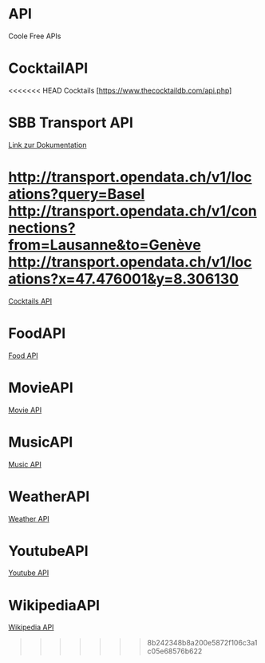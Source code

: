# API
Coole Free APIs

# CocktailAPI
<<<<<<< HEAD
Cocktails [https://www.thecocktaildb.com/api.php]


# SBB Transport API
[Link zur Dokumentation](http://transport.opendata.ch/docs.html)

http://transport.opendata.ch/v1/locations?query=Basel
http://transport.opendata.ch/v1/connections?from=Lausanne&to=Genève
http://transport.opendata.ch/v1/locations?x=47.476001&y=8.306130
=======
[Cocktails API](https://www.thecocktaildb.com/api.php)
# FoodAPI
[Food API](https://www.themealdb.com/api.php)
# MovieAPI
[Movie API](https://api.themoviedb.org/3/movie/popular?api_key=${TMDB_API_KEY})
# MusicAPI
[Music API](https://developer.spotify.com/documentation/web-api/reference/search/search/)
# WeatherAPI
[Weather API](https://openweathermap.org/api)
# YoutubeAPI
[Youtube API](https://developers.google.com/youtube/v3/getting-started)
# WikipediaAPI
[Wikipedia API](https://en.wikipedia.org/wiki/Main_Page)
>>>>>>> 8b242348b8a200e5872f106c3a1c05e68576b622
